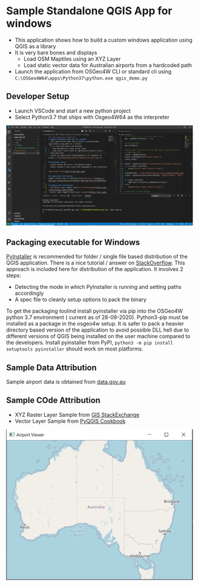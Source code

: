 # Sample Standalone QGIS App for windows
- This application shows how to build a custom windows application using QGIS as a library
- It is very bare bones and displays
  - Load OSM Maptiles using an XYZ Layer
  - Load static vector data for Australian airports from a hardcoded path
- Launch the application from OSGeo4W CLI or standard cli using `C:\OSGeo4W64\apps\Python37\python.exe qgis_demo.py`

## Developer Setup
- Launch VSCode and start a new python project
- Select Python3.7 that ships with Osgeo4W64 as the interpreter

![Developer Setup](doc/vscode_qgis.png)


## Packaging executable for Windows
[PyInstaller](https://www.pyinstaller.org/) is recommended for folder / single file based distribution of the QGIS application.
There is a nice tutorial / answer on [StackOverflow](https://gis.stackexchange.com/a/178615). This approach is included here for
distribution of the application. It involves 2 steps:
- Detecting the mode in which PyInstaller is running and setting paths accordingly
- A spec file to cleanly setup options to pack the binary

To get the packaging toolind install pyinstaller via pip into the OSGeo4W python 3.7 environment ( current as of 28-09-2020). Python3-pip must be installed as a package in the osgeo4w setup. It is safer to pack a heavier directory based version of the
application to avoid possible DLL hell due to different versions of QGIS being installed on the user machine compared to the
developers. Install pyinstaller from PyPI, `python3 -m pip install setuptools pyinstaller` should work on most platforms.

## Sample Data Attribution
Sample airport data is obtained from [data.gov.au](https://data.gov.au/data/dataset/f1d9414d-7688-4289-9a63-d9e70036f07a)

## Sample COde Attribution
- XYZ Raster Layer Sample from [GIS StackExchange](https://gis.stackexchange.com/a/315484)
- Vector Layer Sample from [PyQGIS Cookbook](https://docs.qgis.org/testing/en/docs/pyqgis_developer_cookbook/loadlayer.html#vector-layers)

![Application Screenshot](doc/airport_show.png)